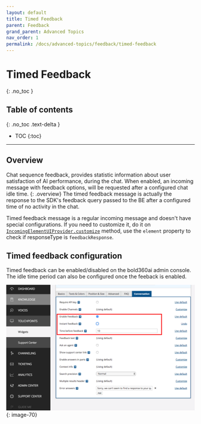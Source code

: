 ```yaml
---
layout: default
title: Timed Feedback
parent: Feedback
grand_parent: Advanced Topics
nav_order: 1
permalink: /docs/advanced-topics/feedback/timed-feedback
---
```


# Timed Feedback
{: .no_toc }

## Table of contents
{: .no_toc .text-delta }

- TOC
{:toc}

---

## Overview
Chat sequence feedback, provides statistic information about user satisfaction of AI performance, during the chat. 
When enabled, an incoming message with feedback options, will be requested after a configured chat idle time. 
{: .overview}
The timed feedback message is actually the response to the SDK's feedback query passed to the BE after a configured time of no activity in the chat.

Timed feedback message is a regular incoming message and doesn't have special configurations. If you need to customize it, do it on [`IncomingElementUIProvider.customize`](/docs/chat-configuration/ui-customization/incoming-message/#how-to-customize) method, use the `element` property to check if responseType is `feedbackResponse`.

## Timed feedback configuration
Timed feedback can be enabled/disabled on the bold360ai admin console.   
The idle time period can also be configured once the feeback is enabled.

![](/assets/timed-feedback-console.png)
{: image-70}
